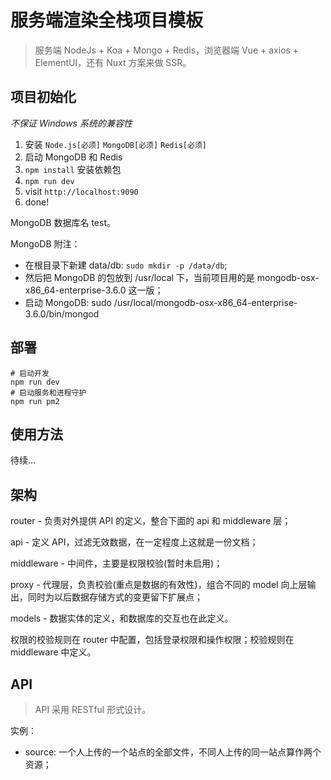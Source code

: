 # 服务端渲染全栈项目模板

> 服务端 NodeJs + Koa + Mongo + Redis，浏览器端 Vue + axios + ElementUI，还有 Nuxt 方案来做 SSR。

## 项目初始化

*不保证 Windows 系统的兼容性*

1. 安装 `Node.js[必须]` `MongoDB[必须]` `Redis[必须]`
2. 启动 MongoDB 和 Redis
3. `npm install` 安装依赖包
4. `npm run dev`
5. visit `http://localhost:9090`
6. done!

MongoDB 数据库名 test。

MongoDB 附注：
- 在根目录下新建 data/db: `sudo mkdir -p /data/db`;
- 然后把 MongoDB 的包放到 /usr/local 下，当前项目用的是 mongodb-osx-x86_64-enterprise-3.6.0 这一版；
- 启动 MongoDB: sudo /usr/local/mongodb-osx-x86_64-enterprise-3.6.0/bin/mongod

## 部署

```shell
# 启动开发
npm run dev
# 启动服务和进程守护
npm run pm2
```

## 使用方法

待续...

## 架构

router - 负责对外提供 API 的定义，整合下面的 api 和 middleware 层；

api - 定义 API，过滤无效数据，在一定程度上这就是一份文档；

middleware - 中间件，主要是权限校验(暂时未启用)；

proxy - 代理层，负责校验(重点是数据的有效性)，组合不同的 model 向上层输出，同时为以后数据存储方式的变更留下扩展点；

models - 数据实体的定义，和数据库的交互也在此定义。

权限的校验规则在 router 中配置，包括登录权限和操作权限；校验规则在 middleware 中定义。

## API

> API 采用 RESTful 形式设计。

实例：

- source: 一个人上传的一个站点的全部文件，不同人上传的同一站点算作两个资源；
